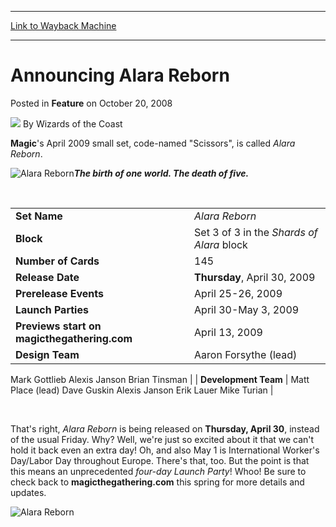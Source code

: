 
---
[Link to Wayback Machine](https://web.archive.org/web/20220120073810/https://magic.wizards.com/en/articles/archive/feature/announcing-alara-reborn-2008-10-20)

[_metadata_:wayback_url]:- "https://magic.wizards.com/en/articles/archive/feature/announcing-alara-reborn-2008-10-20"
[_metadata_:wayback_raw_url]:- "https://web.archive.org/web/20220120073810id_/https://magic.wizards.com/en/articles/archive/feature/announcing-alara-reborn-2008-10-20"
[_metadata_:wayback_capture_timestamp]:- "2022-01-20 07:38:10+00:00"
[_metadata_:publish_date]:- "2008-10-20"
[_metadata_:description]:- "Magic's April 2009 small set, code-named `Scissors`, is called Alara Reborn. The birth of one world. The death of five."
[_metadata_:generator]:- "Drupal 7 (http://drupal.org)"
---


Announcing Alara Reborn
=======================



 Posted in **Feature**
 on October 20, 2008 






![](https://media.magic.wizards.com/styles/auth_small/public/images/person/wizards_author.jpg)
By Wizards of the Coast












**Magic**'s April 2009 small set, code-named "Scissors", is called *Alara Reborn*.


![Alara Reborn](https://media.magic.wizards.com/image_legacy_migration/mtg/images/daily/arcana/1702_ARB_620.jpg)***The birth of one world. The death of five.***


 



|  |  |
| --- | --- |
| **Set Name** | *Alara Reborn* |
| **Block** | Set 3 of 3 in the *Shards of Alara* block |
| **Number of Cards** | 145 |
| **Release Date** | **Thursday**, April 30, 2009 |
| **Prerelease Events** | April 25-26, 2009 |
| **Launch Parties** | April 30-May 3, 2009 |
| **Previews start on magicthegathering.com** | April 13, 2009 |
| **Design Team** | Aaron Forsythe (lead)
 Mark Gottlieb
 Alexis Janson
 Brian Tinsman |
| **Development Team** | Matt Place (lead)
 Dave Guskin
 Alexis Janson
 Erik Lauer
 Mike Turian |


 

That's right, *Alara Reborn* is being released on **Thursday, April 30**, instead of the usual Friday. Why? Well, we're just so excited about it that we can't hold it back even an extra day! Oh, and also May 1 is International Worker's Day/Labor Day throughout Europe. There's that, too. But the point is that this means an unprecedented *four-day Launch Party*! Whoo! Be sure to check back to **magicthegathering.com** this spring for more details and updates.


  
![Alara Reborn](https://media.magic.wizards.com/image_legacy_migration/mtg/images/daily/arcana/1702_ARB_exp.jpg)





